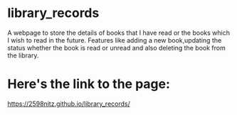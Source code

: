 # library_records
  A webpage to store the details of books that I have read or the books which I wish to read in the future. Features like adding a new book,updating the status whether the book is read or unread and also deleting the book from the library.
# Here's the link to the page:
  https://2598nitz.github.io/library_records/
